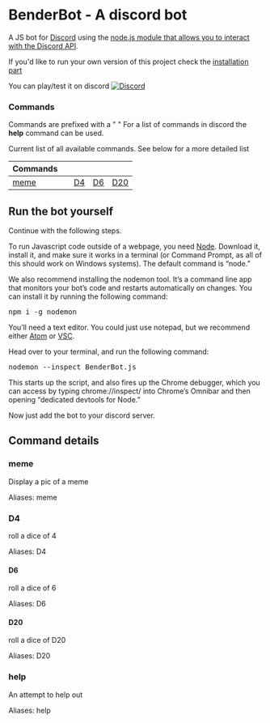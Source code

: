 # BenderBot - A discord bot

A JS bot for [Discord](https://discordapp.com/) using the [node.js module that allows you to interact with the Discord API](https://discord.js.org/#/).

If you'd like to run your own version of this project check the [installation part](#run-the-bot-yourself)

You can play/test it on discord 
[![Discord](https://discordapp.com/api/guilds/365760529899192322/widget.png)](https://discordapp.com/oauth2/authorize?client_id="NTM0MzIwMjc1NzEwNDEwNzY2.Dx344g.i-pQZFo7Dx93XVjjQ9rcZsyCi5k&scope=bot)


### Commands

Commands are prefixed with a " " 
For a list of commands in discord the **help** command can be used.


Current list of all available commands. See below for a more detailed list

Commands | | | | |
--- | --- | ---| ---| ---
[meme](#meme) ||[D4](#D4) | [D6](#D6) | [D20](#D20) | [help](#help)  | 



## Run the bot yourself


Continue with the following steps.

<p>To run Javascript code outside of a webpage, you need <a href="https://nodejs.org/en/">Node</a>.
Download it, install it, and make sure it works in a terminal (or Command Prompt, as all of this should work 
on Windows systems). The default command is “node.”</p>

<p>We also recommend installing the&nbsp;nodemon tool. It’s a command line app that monitors your bot’s code and restarts automatically on changes. You can install it by running the following command:</p>

<pre>npm i -g nodemon</pre>

<p>You’ll need a text editor. You could just use notepad, but we recommend either <a href="http://atom.io">Atom</a> or <a href="https://code.visualstudio.com/">VSC</a>.</p>

<p>Head over to your terminal, and run the following command: </p>

<pre>nodemon --inspect BenderBot.js</pre>

<p> This starts up the script, and also fires up the Chrome debugger, which you can access by
typing chrome://inspect/  into Chrome’s Omnibar and then opening “dedicated devtools for Node.” </p>

Now just add the bot to your discord server.



## Command details

### meme

Display a pic of a meme

Aliases: meme

### D4

roll a dice of 4

Aliases: D4

#### D6

roll a dice of 6

Aliases: D6

#### D20

roll a dice of D20

Aliases: D20

### help

An attempt to help out

Aliases: help


